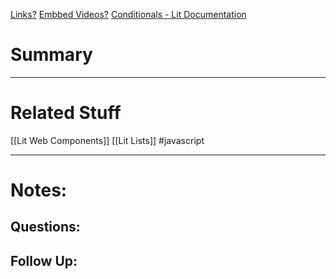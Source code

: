 [Links?](#)
[Embbed Videos?](#)
[Conditionals - Lit Documentation](https://lit.dev/docs/templates/conditionals/)
# Summary

----
# Related Stuff
[[Lit Web Components]]
[[Lit Lists]]
#javascript 

----
# Notes:

## Questions:

## Follow Up:
